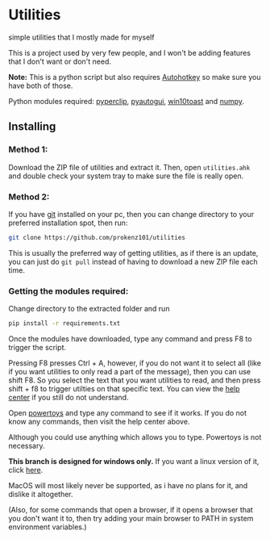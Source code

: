 # Utilities

simple utilities that I mostly made for myself

This is a project used by very few people, and I won't be adding features that I don't want or don't need.

**Note:** This is a python script but also requires [Autohotkey](https://autohotkey.com) so make sure you have both of those.

Python modules required: [pyperclip](https://pypi.org/project/pyperclip/), [pyautogui](https://pypi.org/project/PyAutoGUI/), [win10toast](https://pypi.org/project/win10toast/) and [numpy](https://pypi.org/project/numpy/).

## Installing
### Method 1:
Download the ZIP file of utilities and extract it.
Then, open `utilities.ahk` and double check your system tray to make sure the file is really open.

### Method 2:
If you have [git](https://git-scm.com/) installed on your pc, then you can change directory to your preferred installation spot, then run:
```bash
git clone https://github.com/prokenz101/utilities
```
This is usually the preferred way of getting utilities, as if there is an update, you can just do `git pull` instead of having to download a new ZIP file each time.

### **Getting the modules required**:
Change directory to the extracted folder and run
```bash
pip install -r requirements.txt
```

Once the modules have downloaded, type any command and press F8 to trigger the script.

Pressing F8 presses Ctrl + A, however, if you do not want it to select all (like if you want utilities to only read a part of the message), then you can use shift F8. So you select the text that you want utilities to read, and then press shift + f8 to trigger utilties on that specific text. You can view the [help center](https://github.com/prokenz101/utilities/blob/main/helpcenter.md) if you still do not understand.

Open [powertoys](https://github.com/microsoft/PowerToys) and type any command to see if it works. If you do not know any commands, then visit the help center above.

Although you could use anything which allows you to type. Powertoys is not necessary.

**This branch is designed for windows only.** If you want a linux version of it, click [here](https://github.com/prokenz101/utilities/tree/linux-edition).

MacOS will most likely never be supported, as i have no plans for it, and dislike it altogether.

(Also, for some commands that open a browser, if it opens a browser that you don't want it to, then try adding your main browser to PATH in system environment variables.)
